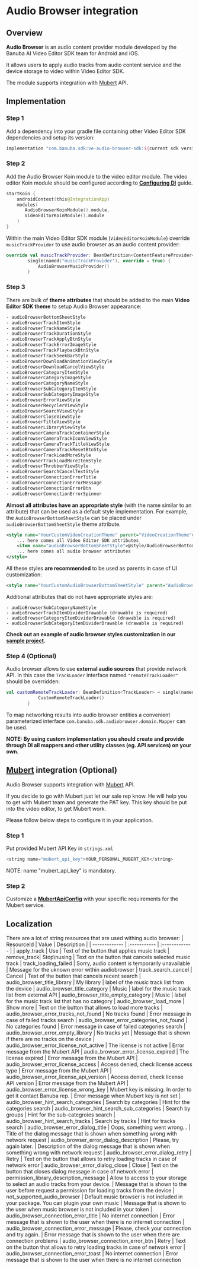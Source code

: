 # Audio Browser integration

## Overview

**Audio Browser** is an audio content provider module developed by the Banuba AI Video Editor SDK team for Android and iOS.

It allows users to apply audio tracks from audio content service and the device storage to video within Video Editor SDK.

The module supports integration with [Mubert](https://mubert.com/) API.

## Implementation

### Step 1

Add a dependency into your gradle file containing other Video Editor SDK dependencies and setup its version:

```kotlin
implementation "com.banuba.sdk:ve-audio-browser-sdk:${current sdk version}"
```

### Step 2

Add the Audio Browser Koin module to the video editor module. The video editor Koin module should be configured according to **[Configuring DI](https://github.com/Banuba-Examples/ve-sdk-android-integration-sample#configure-di)** guide.

```kotlin
startKoin {
    androidContext(this@IntegrationApp)        
    modules(
       AudioBrowserKoinModule().module,
       VideoEditorKoinModule().module
    )
}
```

Within the main Video Editor SDK module (`VideoEditorKoinModule`) override `musicTrackProvider` to use audio browser as an audio content provider:

```kotlin
override val musicTrackProvider: BeanDefinition<ContentFeatureProvider<TrackData>> =
        single(named("musicTrackProvider"), override = true) {
            AudioBrowserMusicProvider()
        }
```

### Step 3

There are bulk of **theme attributes** that should be added to the main **Video Editor SDK theme** to setup Audio Browser appearance:

```xml
- audioBrowserBottomSheetStyle
- audioBrowserTrackItemStyle
- audioBrowserTrackNameStyle
- audioBrowserTrackDurationStyle
- audioBrowserTrackApplyBtnStyle
- audioBrowserTrackErrorImageStyle
- audioBrowserTrackPlaybackBtnStyle
- audioBrowserTrackSeekBarStyle
- audioBrowserDownloadAnimationViewStyle
- audioBrowserDownloadCancelViewStyle
- audioBrowserCategoryItemStyle
- audioBrowserCategoryImageStyle
- audioBrowserCategoryNameStyle
- audioBrowserSubCategoryItemStyle
- audioBrowserSubCategoryImageStyle
- audioBrowserErrorViewStyle
- audioBrowserRecyclerViewStyle
- audioBrowserSearchViewStyle
- audioBrowserCloseViewStyle
- audioBrowserTitleViewStyle
- audioBrowserLibraryViewStyle
- audioBrowserCameraTrackContainerStyle
- audioBrowserCameraTrackIconViewStyle
- audioBrowserCameraTrackTitleViewStyle
- audioBrowserCameraTrackResetBtnStyle
- audioBrowserTrackLoadMoreStyle
- audioBrowserTrackLoadMoreItemStyle
- audioBrowserThrobberViewStyle
- audioBrowserSearchCancelTextStyle
- audioBrowserConnectionErrorTitle
- audioBrowserConnectionErrorMessage
- audioBrowserConnectionErrorBtn
- audioBrowserConnectionErrorSpinner
```

**Almost all** **attributes have an appropriate style** (with the name similar to an attribute) that can be used as a default style implementation. For example, the `AudioBrowserBottomSheetStyle` can be placed under `audioBrowserBottomSheetStyle` theme attribute. 

```xml
<style name="YourCustomVideoCreationTheme" parent="VideoCreationTheme">
	... here comes all Video Editor SDK attributes
	<item name="audioBrowserBottomSheetStyle">@style/AudioBrowserBottomSheetStyle</item>
	... here comes all audio browser attributes
</style>
```

All these styles **are recommended** to be used as parents in case of UI customization:

```xml
<style name="YourCustomAudioBrowserBottomSheetStyle" parent="AudioBrowserBottomSheetStyle" />
```

Additional attributes that do not have appropriate styles are:

```
- audioBrowserSubCategoryNameStyle
- audioBrowserTrackItemDividerDrawable (drawable is required)
- audioBrowserCategoryItemDividerDrawable (drawable is required)
- audioBrowserSubCategoryItemDividerDrawable (drawable is required)
```

**Check out an example of audio browser styles customization in our [sample project](https://github.com/Banuba-Examples/ve-sdk-android-integration-sample/blob/1e37324dea76304e8e9205d463844ac5c8c199f7/app/src/main/res/values/themes.xml#L277).**

### Step 4 (Optional)

Audio browser allows to use **external audio sources** that provide network API. In this case the `TrackLoader` interface named `"remoteTrackLoader"` should be overridden:

```kotlin
val customRemoteTrackLoader: BeanDefinition<TrackLoader> = single(named("remoteTrackLoader"), override = true) {
            CustomRemoteTrackLoader()
        }
```

To map networking results into audio browser entities a convenient parameterized interface `com.banuba.sdk.audiobrowser.domain.Mapper` can be used.

**NOTE: By using custom implementation you should create and provide through DI all mappers and other utility classes (eg. API services) on your own.**

## [Mubert](https://mubert.com/) integration (Optional)

Audio Browser supports integration with [Mubert](https://mubert.com/) API.

If you decide to go with Mubert  just let our sale rep know. He will help you to get with Mubert team and generate the PAT key. This key should be put into the video editor, to get Mubert work.

Please follow below steps to configure it in your application.

### Step 1

Put provided Mubert API Key in `strings.xml`

```kotlin
<string name="mubert_api_key">YOUR_PERSONAL_MUBERT_KEY</string> 
```

NOTE:  name "mubert_api_key"  is mandatory.

### Step 2

Customize a [**MubertApiConfig**](https://github.com/Banuba-Examples/ve-sdk-android-integration-sample/blob/main/mddocs/config_mubert_api.md) with your specific requirements for the Mubert service.

## Localization
There are a lot of string resources that are used withing audio browser:
| ResourceId        |      Value      |   Description |
| ------------- | :----------- | :------------- |
| apply_track | Use | Text of the button that applies music track
| remove_track| Stop\nusing | Text on the button that cancels selected music track
| track_loading_failed | Sorry, audio content is temporarily unavailable | Message for the uknown error within audiobrowser
| track_search_cancel | Cancel | Text of the button that cancels recent search
| audio_browser_title_library | My library | label of the music track list from the device
| audio_browser_title_category | Music | label for the music track list from external API
| audio_browser_title_empty_category | Music | label for the music track list that has no category
| audio_browser_load_more | Show more | Text on the button that allows to load more tracks
| audio_browser_error_tracks_not_found | No tracks found | Error message in case of failed tracks search
| audio_browser_error_categories_not_found | No categories found | Error message in case of failed categories search
| audio_browser_error_empty_library | No tracks yet | Message that is shown if there are no tracks on the device
| audio_browser_error_license_not_active | The license is not active | Error message from the Mubert API
| audio_browser_error_license_expired | The license expired | Error message from the Mubert API
| audio_browser_error_license_access | Access denied, check license access type | Error message from the Mubert API
| audio_browser_error_license_api_version | Access denied, check license API version | Error message from the Mubert API
| audio_browser_error_license_wrong_key | Mubert key is missing. In order to get it contact Banuba rep. | Error message when Mubert key is not set
| audio_browser_hint_search_categories | Search by categories | Hint for the categories search
| audio_browser_hint_search_sub_categories | Search by groups | Hint for the sub-categroies search
| audio_browser_hint_search_tracks | Search by tracks | Hint for tracks search
| audio_browser_error_dialog_title | Oops, something went wrong… | Title of the dialog message that is shown when something wrong with network request
| audio_browser_error_dialog_description | Please, try again later. | Description of the dialog message that is shown when something wrong with network request
| audio_browser_error_dialog_retry | Retry | Text on the button that allows to retry loading tracks in case of network error
| audio_browser_error_dialog_close | Close | Text on the button that closes dialog message in case of network error
| permission_library_description_message | Allow to access to your storage to select an audio tracks from your device. | Message that is shown to the user before request a permission for loading tracks from the device
| not_supported_audio_browser | Default music browser is not included in your package. You can plugin your own music | Message that is shown to the user when music browser is not included in your token
| audio_browser_connection_error_title | No internet connection | Error message that is shown to the user when there is no internet connection
| audio_browser_connection_error_message | Please, check your connection and try again. | Error message that is shown to the user when there are connection problems
| audio_browser_connection_error_btn | Retry | Text on the button that allows to retry loading tracks in case of network error
| audio_browser_connection_error_toast | No internet connection | Error message that is shown to the user when there is no internet connection
